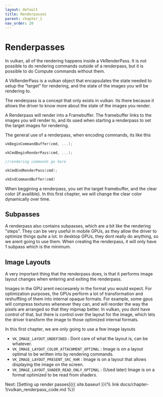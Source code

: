 ```yaml
---
layout: default
title: Renderpasses
parent: chapter_1
nav_order: 20
---
```



# Renderpasses
In vulkan, all of the rendering happens inside a VkRenderPass. It is not possible to do rendering commands outside of a renderpass, but it is possible to do Compute commands without them.

A VkRenderPass is a vulkan object that encapsulates the state needed to setup the "target" for rendering, and the state of the images you will be rendering to. 

The renderpass is a concept that only exists in vulkan. Its there because it allows the driver to know more about the state of the images you render.

A Renderpass will render into a Framebuffer. The framebuffer links to the images you will render to, and its used when starting a renderpass to set the target images for rendering.

The general use of a renderpass, when encoding commands, its like this

```cpp
vkBeginCommandBuffer(cmd, ...);

vkCmdBeginRenderPass(cmd, ...);

//rendering commands go here

vkCmdEndRenderPass(cmd);

vkEndCommandBuffer(cmd)
```

When beggining a renderpass, you set the target framebuffer, and the clear color (if availible). In this first chapter, we will change the clear color dynamically over time.

## Subpasses
A renderpass also contains subpasses, which are a bit like the rendering "steps". They can be very useful in mobile GPUs, as they allow the driver to optimize things quite a lot. 
In desktop GPUs, they dont really do anything, so we arent going to use them. When creating the renderpass, it will only have 1 subpass which is the minimum.

## Image Layouts
A very important thing that the renderpass does, is that it performs image layout changes when entering and exiting the renderpass.

Images in the GPU arent neccesarely in the format you would expect. For optimization purposes, the GPUs perform a lot of transformation and reshuffling of them into internal opaque formats. For example, some gpus will compress textures whenever they can, and will reorder the way the pixels are arranged so that they mipmap better.
In vulkan, you dont have control of that, but there is control over the layout for the image, which lets the driver transform the image to those optimized internal formats.

In this first chapter, we are only going to use a few image layouts

- `VK_IMAGE_LAYOUT_UNDEFINED` : Dont care of what the layout is, can be whatever.
- `VK_IMAGE_LAYOUT_COLOR_ATTACHMENT_OPTIMAL` : Image is on a layout optimal to be written into by rendering commands.
- `VK_IMAGE_LAYOUT_PRESENT_SRC_KHR` : Image is on a layout that allows displaying the image on the screen.
- `VK_IMAGE_LAYOUT_SHADER_READ_ONLY_OPTIMAL` : (Used later) Image is on a format optimized to be read from shaders.

Next: [Setting up render passes]({{ site.baseurl }}{% link docs/chapter-1/vulkan_renderpass_code.md %})
